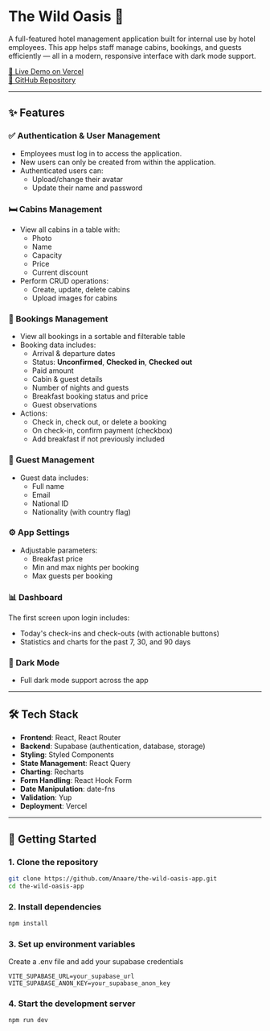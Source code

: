 # The Wild Oasis 🏨

A full-featured hotel management application built for internal use by hotel employees. This app helps staff manage cabins, bookings, and guests efficiently — all in a modern, responsive interface with dark mode support.

[🔗 Live Demo on Vercel](https://your-vercel-app-url.vercel.app)  
[📂 GitHub Repository](https://github.com/Anaare/the-wild-oasis-app)

---

## ✨ Features

### ✅ Authentication & User Management

- Employees must log in to access the application.
- New users can only be created from within the application.
- Authenticated users can:
  - Upload/change their avatar
  - Update their name and password

### 🛏️ Cabins Management

- View all cabins in a table with:
  - Photo
  - Name
  - Capacity
  - Price
  - Current discount
- Perform CRUD operations:
  - Create, update, delete cabins
  - Upload images for cabins

### 📆 Bookings Management

- View all bookings in a sortable and filterable table
- Booking data includes:
  - Arrival & departure dates
  - Status: **Unconfirmed**, **Checked in**, **Checked out**
  - Paid amount
  - Cabin & guest details
  - Number of nights and guests
  - Breakfast booking status and price
  - Guest observations
- Actions:
  - Check in, check out, or delete a booking
  - On check-in, confirm payment (checkbox)
  - Add breakfast if not previously included

### 🧍 Guest Management

- Guest data includes:
  - Full name
  - Email
  - National ID
  - Nationality (with country flag)

### ⚙️ App Settings

- Adjustable parameters:
  - Breakfast price
  - Min and max nights per booking
  - Max guests per booking

### 📊 Dashboard

The first screen upon login includes:

- Today's check-ins and check-outs (with actionable buttons)
- Statistics and charts for the past 7, 30, and 90 days

### 🌙 Dark Mode

- Full dark mode support across the app

---

## 🛠️ Tech Stack

- **Frontend**: React, React Router
- **Backend**: Supabase (authentication, database, storage)
- **Styling**: Styled Components
- **State Management**: React Query
- **Charting**: Recharts
- **Form Handling**: React Hook Form
- **Date Manipulation**: date-fns
- **Validation**: Yup
- **Deployment**: Vercel

---

## 🚀 Getting Started

### 1. Clone the repository

```bash
git clone https://github.com/Anaare/the-wild-oasis-app.git
cd the-wild-oasis-app
```

### 2. Install dependencies

```bash
npm install
```

### 3. Set up environment variables

Create a .env file and add your supabase credentials

```env
VITE_SUPABASE_URL=your_supabase_url
VITE_SUPABASE_ANON_KEY=your_supabase_anon_key
```

### 4. Start the development server

```bash
npm run dev
```
